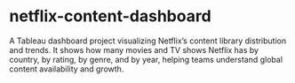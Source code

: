 # netflix-content-dashboard
 A Tableau dashboard project visualizing Netflix’s content library distribution and trends. It shows how many movies and TV shows Netflix has by country, by rating, by genre, and by year, helping teams understand global content availability and growth.
